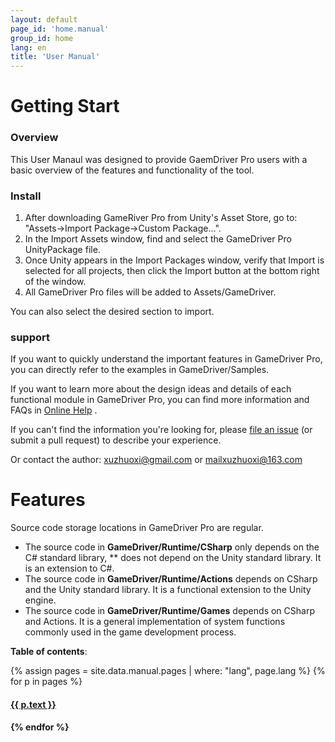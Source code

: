 ```yaml
---
layout: default
page_id: 'home.manual'
group_id: home
lang: en
title: 'User Manual'
---
```

# Getting Start

### Overview
This User Manaul was designed to provide GaemDriver Pro users with a basic overview of the
features and functionality of the tool.  

### Install
1. After downloading GameRiver Pro from Unity's Asset Store, go to: "Assets->Import Package->Custom Package...". 
2. In the Import Assets window, find and select the GameDriver Pro UnityPackage file. 
3. Once Unity appears in the Import Packages window, verify that Import is selected for all projects, then click the Import button at the bottom right of the window. 
4. All GameDriver Pro files will be added to Assets/GameDriver.

You can also select the desired section to import.  

### support
If you want to quickly understand the important features in GameDriver Pro, you can directly refer to the examples in GameDriver/Samples.  

If you want to learn more about the design ideas and details of each functional module in GameDriver Pro, you can find more information and FAQs in [Online Help](https://www.xuzhuoxi.com/GameDriver-Docs/) .  

If you can't find the information you're looking for, please [file an issue](https://github.com/xuzhuoxi/GameDriver-Docs/issues/new) (or submit a pull request) to describe your experience.  

Or contact the author: xuzhuoxi@gmail.com or mailxuzhuoxi@163.com  

# Features
Source code storage locations in GameDriver Pro are regular.  
+ The source code in **GameDriver/Runtime/CSharp** only depends on the C# standard library, ** does not depend on the Unity standard library. It is an extension to C#.
+ The source code in **GameDriver/Runtime/Actions** depends on CSharp and the Unity standard library. It is a functional extension to the Unity engine.
+ The source code in **GameDriver/Runtime/Games** depends on CSharp and Actions. It is a general implementation of system functions commonly used in the game development process.


**Table of contents**:  

{% assign pages = site.data.manual.pages | where: "lang", page.lang %}
{% for p in pages %}
  <h4><a href="{{ site.home.url }}/{{ p.pattern }}">{{ p.text }}</a><h4>
{% endfor %}